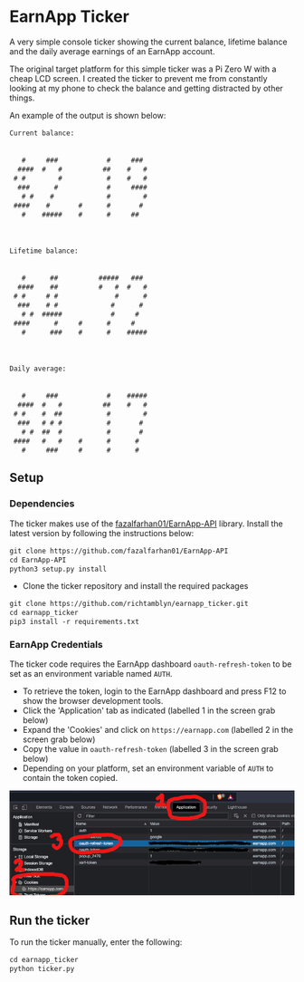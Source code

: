 # EarnApp Ticker

A very simple console ticker showing the current balance, lifetime balance and the daily average earnings of an EarnApp account.

The original target platform for this simple ticker was a Pi Zero W with a cheap LCD screen. I created the ticker to prevent me from constantly looking at my phone to check the balance and getting distracted by other things.

An example of the output is shown below:

```
Current balance:


   #     ###            #     ###  
  ####  #   #          ##    #   # 
 # #        #           #    #   # 
  ###      #            #     #### 
   # #    #             #        # 
 ####    #       #      #       #  
   #    #####    #      #     ##   
                                   


Lifetime balance:


   #      ##          #####   ###  
  ####    ##          #   #  #   # 
 # #     # #              #      # 
  ###    # #             #      #  
   # #  #####            #     #   
 ####      #     #      #     #    
   #      ###    #      #    ##### 
                                   


Daily average:


   #     ###            #    ##### 
  ####  #   #          ##    #   # 
 # #    #  ##           #        # 
  ###   # # #           #       #  
   # #  ##  #           #       #  
 ####   #   #    #      #      #   
   #     ###     #      #      #  

```

## Setup

### Dependencies

The ticker makes use of the [fazalfarhan01/EarnApp-API](https://github.com/fazalfarhan01/EarnApp-API) library. Install the latest version by following the instructions below:

```
git clone https://github.com/fazalfarhan01/EarnApp-API
cd EarnApp-API
python3 setup.py install
```

- Clone the ticker repository and install the required packages

```
git clone https://github.com/richtamblyn/earnapp_ticker.git
cd earnapp_ticker
pip3 install -r requirements.txt
```

### EarnApp Credentials

The ticker code requires the EarnApp dashboard `oauth-refresh-token` to be set as an environment variable named `AUTH`.

- To retrieve the token, login to the EarnApp dashboard and press F12 to show the browser development tools.
- Click the 'Application' tab as indicated (labelled 1 in the screen grab below)
- Expand the 'Cookies' and click on `https://earnapp.com` (labelled 2 in the screen grab below)
- Copy the value in `oauth-refresh-token` (labelled 3 in the screen grab below)
- Depending on your platform, set an environment variable of `AUTH` to contain the token copied.

![How to find auth token](auth_screengrab.png)

## Run the ticker

To run the ticker manually, enter the following:
```
cd earnapp_ticker
python ticker.py
```
